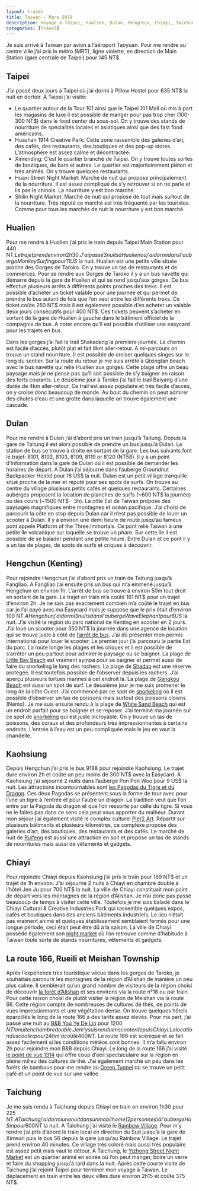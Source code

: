 ```yaml
---
layout: travel
title: Taiwan - Mars 2019
description: Voyage à Taipei, Hualien, Dulan, Hengchun, Chiayi, Taichung et Kaohsiung en Mars 2019
categories: [Travel]
---
```

Je suis arrivé à Taiwan par avion à l’aéroport Taoyuan. Pour me rendre au centre ville j’ai pris le métro (MRT), ligne violette, en direction de Main Station (gare centrale de Taipei) pour 145 NT$.

## Taipei
J’ai passé deux jours à Taipei où j’ai dormi à Pillow Hostel pour 635 NT$ la nuit en dortoir. A Taipei j’ai visité:
- Le quartier autour de la Tour 101 ainsi que le Taipei 101 Mall où mis à part les magasins de luxe il est possible de manger pour pas trop cher (100-300 NT$) dans le food center du sous-sol. On y trouve des stands de nourriture de spécialités locales et asiatiques ainsi que des fast food américains. 
- Huashan 1914 Creative Park: Cette zone rassemble des galeries d’art, des cafés, des restaurants, des boutiques et des pop-up stores. L’atmosphère est assez calme et décontractée.
- Ximending: C’est le quartier branché de Taipei. On y trouve toutes sortes de boutiques, de bars et autres. Le quartier est majoritairement piéton et très animés. On y trouve quelques restaurants.
- Huaxi Street Night Market: Marché de nuit qui propose principalement de la nourriture. Il est assez compliqué de s’y retrouver si on ne parle et lis pas le chinois. La nourriture y est bon marché.
- Shilin Night Market: Marché de nuit qui propose de tout mais surtout de la nourriture. Très réputé ce marché est très fréquenté par les touristes. Comme pour tous les marchés de nuit la nourriture y est bon marché.

## Hualien
Pour me rendre à Hualien j’ai pris le train depuis Taipei Main Station pour 440 NT$. Le trajet prend environ 2h30. J’ai passé 3 nuits à Hualien où j’ai dormi dans l’auberge Monkey Surfing pour 11 US$ la nuit. Hualien est une petite ville située proche des Gorges de Taroko. On y trouve un tas de restaurants et de commerces. Pour se rendre aux Gorges de Taroko il y a un bus navette qui démarre depuis la gare de Hualien et qui se rend jusqu’aux gorges. Ce bus effectue plusieurs arrêts à différents points proches des treks. Il est possible d’acheter un ticket valable pour une journée et qui permet de prendre le bus autant de fois que l’on veut entre les différents treks. Ce ticket coûte 250 NT$ mais il est également possible d’en acheter un valable deux jours consécutifs pour 400 NT$. Ces tickets peuvent s’acheter en sortant de la gare de Hualien à gauche dans le bâtiment officiel de la compagnie de bus. A noter encore qu’il est possible d’utiliser une easycard pour les trajets en bus. 

Dans les gorges j’ai fait le trail Shakadang la première journée. Le chemin est facile d’accès, plutôt plat et fait 8km aller-retour. A mi-parcours on trouve un stand nourriture. Il est possible de croiser quelques singes sur le long du sentier. Sur la route du retour je me suis arrêté à Qixingtan beach avec le bus navette qui relie Hualien aux gorges. Cette plage offre un beau paysage mais je ne pense pas qu’il soit possible de s’y baigner en raison des forts courants. Le deuxième jour à Taroko j’ai fait le trail Baiyang d’une durée de 4km aller-retour. Ce trail est assez populaire et très facile d’accès, on y croise donc beaucoup de monde. Au bout du chemin on peut admirer des chutes d’eau et une grotte dans laquelle on trouve également une cascade.

## Dulan
Pour me rendre à Dulan j’ai d’abord pris un train jusqu’à Taitung. Depuis la gare de Taitung il est alors possible de prendre un bus jusqu’à Dulan. La station de bus se trouve à droite en sortant de la gare. Les bus suivants font le trajet: 8101, 8102, 8103, 8109, 8119 or 8120 (NT58). Il y a un point d’information dans la gare de Dulan où il est possible de demander les horaires de départ. A Dulan j’ai séjourné dans l’auberge Groundnut Backpacker Hostel pour 18 US$ la nuit. Dulan est un petit village tranquille situé proche de la mer et réputé pour ses spots de surfs. On trouve au centre du village plusieurs petits cafés et quelques restaurants. Certaines auberges proposent la location de planches de surfs (~600 NT$ la journée) ou des cours (~1500 NT$ - 3h). La côte Est de Taiwan propose des paysages magnifiques entre montagnes et océan pacifique. J’ai choisi de parcourir la côte en stop depuis Dulan car il n’est pas possible de louer un scooter à Dulan. Il y a environ une demi heure de route jusqu’au fameux pont appelé Platform of the Three Immortals. Ce pont relie Taiwan à une petite île volcanique sur laquelle se trouve un phare. Sur cette île il est possible de se balader pendant une petite heure. Entre Dulan et ce pont il y a un tas de plages, de spots de surfs et criques à découvrir.

## Hengchun (Kenting)
Pour rejoindre Hengchun j’ai d’abord pris un train de Taitung jusqu’à Fangliao. A Fangliao j’ai ensuite pris un bus qui m’a emmené jusqu’à Hengchun en environ 1h. L’arrêt de bus se trouve à environ 50m tout droit en sortant de la gare. Le trajet en train m’a coûté 161 NT$ pour un trajet d’environ 2h. Je ne sais pas exactement combien m’a coûté le trajet en bus car je l’ai payé avec ma Easycard mais je suppose que le prix était d’environ 100 NT$. A Hengchun j’ai dormi 3 nuits dans l’auberge Wave Elephant pour 8 US$ la nuit. J’ai visité la région du parc national de Kenting en scooter en 2 jours. J’ai loué un scooter pour 350 NT$ la journée dans une agence de location qui se trouve juste à côté de [l’arrêt de bus](https://goo.gl/maps/D3SqFMvStGL2). J’ai dû présenter mon permis international pour louer le scooter. Le premier jour j’ai parcouru la partie Est du parc. La route longe les plages et les criques et il est possible de s’arrêter un peu partout pour admirer le paysage ou se baigner. La plage de [Little Bay Beach](https://goo.gl/maps/TiSmGjGCnQn) est vraiment sympa pour se baigner et permet aussi de faire du snorkeling le long des rochers. La plage de [Shadao](https://goo.gl/maps/WuUFKmwJEts) est une réserve protégée. Il est toutefois possible de l’observer depuis les rochers. J’ai aperçu plusieurs tortues marines à cet endroit là. La plage de [Gangkou Beach](https://goo.gl/maps/uPS13mMJtbS2) est aussi un spot de surf. Le deuxième jour je me suis promener le long de la côte Ouest. J’ai commencé par ce spot de [snorkeling](https://goo.gl/maps/psF1JmL6AXz) où il est possible d’observer un tas de poissons mais surtout des poissons clowns (Nemo). Je me suis ensuite rendu à la plage de [White Sand Beach](https://goo.gl/maps/6f8V8HPx6Pn) qui est un endroit parfait pour se baigner et se reposer. J’ai terminé ma journée sur ce spot de [snorkeling](https://goo.gl/maps/sbkZGrNCkpN2) qui est juste incroyable. On y trouve un tas de poissons, des coraux et des profondeurs très impressionnantes à certains endroits. L’entrée à l’eau est un peu compliquée mais le jeu en vaut la chandelle.

## Kaohsiung
Depuis Hengchun j’ai pris le bus 9188 pour rejoindre Kaohsiung. Le trajet dure environ 2h et coûte un peu moins de 300 NT$ avec la Easycard. A Kaohsiung j’ai séjourné 2 nuits dans l’auberge Pon Pon Woo pour 9 US$ la nuit. Les attractions incontournables sont [les Pagodas du Tigre et du Dragon](https://goo.gl/maps/xJV1Cm17znD2). Ces deux Pagodas se présentent sous la forme de tour avec pour l’une un tigre à l’entrée et pour l’autre un dragon. La tradition veut que l’on entre par la Pagoda du dragon et que l’on ressorte par celle du tigre. Si vous ne le faites pas dans ce sens cela peut vous apporter du malheur. Durant mon séjour j’ai également visité le complex culturel [Pier2 Art](https://goo.gl/maps/ZJtFb8GXkGU2). Répartit sur plusieurs bâtiments et plusieurs kilomètres, ce complexe propose des galeries d’art, des boutiques, des restaurants et des cafés. Le marché de nuit de [Ruifeng](https://goo.gl/maps/HPLCDVC1Unm) est aussi une attraction en soit et propose un tas de stands de nourritures mais aussi de vêtements et gadgets.

## Chiayi
Pour rejoindre Chiayi depuis Kaohsiung j’ai pris le train pour 189 NT$ et un trajet de 1h environ. J’ai séjourné 2 nuits à Chiayi en chambre double à l’hôtel Jen Ju pour 700 NT$ la nuit. La ville de Chiayi constituait mon point de départ vers les montagnes de la région d’Alishan. Je n’ai donc pas passé beaucoup de temps à visiter cette ville. Toutefois je me suis baladé dans le Chiayi Cultural & Creative Industries Park qui rassemble quelques expos, cafés et boutiques dans des anciens bâtiments industriels. Le lieu n’était pas vraiment animé et quelques établissement semblaient fermés pour une longue période, ceci était peut être dû à la saison. La ville de Chiayi possède également son [night market](https://goo.gl/maps/x5yQSRUhA8E2) où l’on retrouve comme d’habitude à Taïwan toute sorte de stands nourritures, vêtements et gadgets.

## La route 166, Rueili et Meishan Township
Après l’expérience très touristique vécue dans les gorges de Taroko, je souhaitais parcourir les montagnes de la région d’Alishan de manière un peu plus calme. Il semblerait qu’un grand nombre de visiteurs de la région choisi de découvrir [la forêt d’Alishan](https://goo.gl/maps/hv5y14PkCSk) et ses environs via la route n°18 ou par train. Pour cette raison choisi de plutôt visiter la région de Meishan via la route 66. Cette région compte de nombreuses de cultures de thés, de points de vues impressionnants et une végétation dense. On trouve quelques hôtels éparpillés le long de la route 166 à des tarifs assez élevés. Pour ma part, j’ai passé une nuit au [B&B You Ye De Lin](https://goo.gl/maps/yGaJvSY6zwt) pour 1200 $NT la nuit en chambre double. Je m’y suis rendu en scooter depuis Chiayi. La location du scooter pour 24h m’a coûté 400 NT$. Le route 166 est scénique et se fait assez facilement si les conditions météos sont bonnes. Il m’a fallu environ 2h pour rejoindre mon B&B depuis Chiayi. Le long de la route 166 j’ai visité [le point de vue 1314](https://goo.gl/maps/nqTXgVHSxt82) qui offre coup d’oeil spectaculaire sur la région en pleins milieu des cultures de thé. J’ai également marché un peu dans les forêts de bambous pour me rendre au [Green Tunnel](https://goo.gl/maps/16GQkC79ywz) où se trouve un petit café et un point de vue sur une vallée.

## Taichung
Je me suis rendu à Taichung depuis Chiayi en train en environ 1h30 pour 225 NT$. A Taichung j’ai dormi une nuit dans un mobilhome (2 personnes) à l’auberge HoSin pour 600 NT$ la nuit. A Taichung j’ai visité le [Rainbow Village](https://goo.gl/maps/uZ2vZ72tKfP2). Pour m’y rendre j’ai pris d’abord le train local en direction du Sud jusqu’à la gare de Xinwuri puis le bus 56 depuis la gare jusqu’au Rainbow Village. Le trajet prend environ 40 minutes. Ce village très coloré mais aussi très populaire est assez petit mais vaut le détour. A Taichung, le [Yizhong Street Night Market](https://goo.gl/maps/Pj6fMZBL7Cr) est un quartier animé en soirée où l’on peut manger, boire un verre et faire du shopping jusqu’à tard dans la nuit. Après cette courte visite de Taichung j’ai rejoint Taipei pour terminer mon voyage à Taiwan. Le déplacement en train entre les deux villes dure environ 2h15 et coûte 375 NT$.
